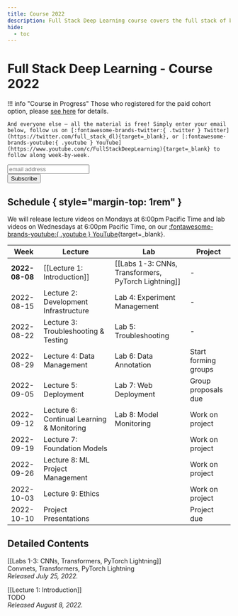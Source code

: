 ```yaml
---
title: Course 2022
description: Full Stack Deep Learning course covers the full stack of building ML-powered products.
hide:
  - toc
---
```


# Full Stack Deep Learning - Course 2022

!!! info "Course in Progress"
    Those who registered for the paid cohort option, please [see here](cohort) for details.

    And everyone else – all the material is free! Simply enter your email below, follow us on [:fontawesome-brands-twitter:{ .twitter } Twitter](https://twitter.com/full_stack_dl){target=_blank}, or [:fontawesome-brands-youtube:{ .youtube } YouTube](https://www.youtube.com/c/FullStackDeepLearning){target=_blank} to follow along week-by-week.

<!-- Begin Mailchimp Signup Form -->
<link href="//cdn-images.mailchimp.com/embedcode/horizontal-slim-10_7.css" rel="stylesheet" type="text/css">
<div id="mc_embed_signup">
<form action="https://fullstackdeeplearning.us18.list-manage.com/subscribe/post?u=68cabce2e74766ca3d2c089d6&amp;id=79e6eb0052" method="post" id="mc-embedded-subscribe-form" name="mc-embedded-subscribe-form" class="validate" target="_blank" novalidate>
    <div id="mc_embed_signup_scroll">
    <input type="email" value="" name="EMAIL" class="email" id="mce-EMAIL" placeholder="email address" required>
    <!-- real people should not fill this in and expect good things - do not remove this or risk form bot signups-->
    <div style="position: absolute; left: -5000px;" aria-hidden="true"><input type="text" name="b_68cabce2e74766ca3d2c089d6_79e6eb0052" tabindex="-1" value=""></div>
    <div class="clear"><input type="submit" value="Subscribe" name="subscribe" id="mc-embedded-subscribe" class="button"></div>
    </div>
</form>
</div>
<!--End Mailchimp Signup Form -->

## Schedule { style="margin-top: 1rem" }

We will release lecture videos on Mondays at 6:00pm Pacific Time and lab videos on Wednesdays at 6:00pm Pacific Time, on our [:fontawesome-brands-youtube:{ .youtube } YouTube](https://www.youtube.com/c/FullStackDeepLearning){target=_blank}.

| Week           | Lecture                                    | Lab                                                 | Project              |
| -------------- | ------------------------------------------ | --------------------------------------------------- | -------------------- |
| **2022-08-08** | [[Lecture 1: Introduction]]                | [[Labs 1-3: CNNs, Transformers, PyTorch Lightning]] | -                    |
| 2022-08-15     | Lecture 2: Development Infrastructure      | Lab 4: Experiment Management                        | -                    |
| 2022-08-22     | Lecture 3: Troubleshooting & Testing       | Lab 5: Troubleshooting                              | -                    |
| 2022-08-29     | Lecture 4: Data Management                 | Lab 6: Data Annotation                              | Start forming groups |
| 2022-09-05     | Lecture 5: Deployment                      | Lab 7: Web Deployment                               | Group proposals due  |
| 2022-09-12     | Lecture 6: Continual Learning & Monitoring | Lab 8: Model Monitoring                             | Work on project      |
| 2022-09-19     | Lecture 7: Foundation Models               |                                                     | Work on project      |
| 2022-09-26     | Lecture 8: ML Project Management           |                                                     | Work on project      |
| 2022-10-03     | Lecture 9: Ethics                          |                                                     | Work on project      |
| 2022-10-10     | Project Presentations                      |                                                     | Project due          |

## Detailed Contents

[[Labs 1-3: CNNs, Transformers, PyTorch Lightning]]<br />
Convnets, Transformers, PyTorch Lightning<br />
*Released July 25, 2022.*

[[Lecture 1: Introduction]]<br />
TODO<br />
*Released August 8, 2022.*

<!-- Lab 4: Experiment Management<br />
TODO<br />
*Released August 10, 2022.* -->

<!-- Lecture 2: Development Infastructure<br />
We tour the landscape of infrastructure and tooling for developing deep learning models.<br />
*Released August 15, 2022.* -->

